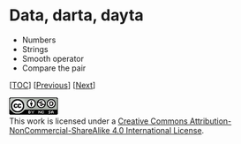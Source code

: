 # Data, darta, dayta

-   Numbers
-   Strings
-   Smooth operator
-   Compare the pair

[[TOC](../README.md "Table of Contents")] [[Previous](hello.md "Hello, world")]
[[Next](decide.md "Decision, decision")]

![CC BY-NC-SA 4.0](../image/cc.png "CC BY-NC-SA 4.0") \
This work is licensed under a [Creative Commons Attribution-NonCommercial-ShareAlike 4.0 International License](https://creativecommons.org/licenses/by-nc-sa/4.0/legalcode).
